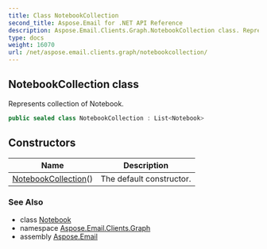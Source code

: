 ```yaml
---
title: Class NotebookCollection
second_title: Aspose.Email for .NET API Reference
description: Aspose.Email.Clients.Graph.NotebookCollection class. Represents collection of Notebook
type: docs
weight: 16070
url: /net/aspose.email.clients.graph/notebookcollection/
---
```

## NotebookCollection class

Represents collection of Notebook.

```csharp
public sealed class NotebookCollection : List<Notebook>
```

## Constructors

| Name | Description |
| --- | --- |
| [NotebookCollection](notebookcollection/)() | The default constructor. |

### See Also

* class [Notebook](../notebook/)
* namespace [Aspose.Email.Clients.Graph](../../aspose.email.clients.graph/)
* assembly [Aspose.Email](../../)


